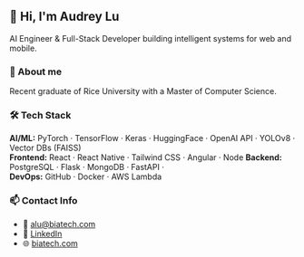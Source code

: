 ## 👋 Hi, I'm Audrey Lu 
AI Engineer & Full-Stack Developer building intelligent systems for web and mobile.

### 🚀 About me
Recent graduate of Rice University with a Master of Computer Science.

### 🛠️ Tech Stack
**AI/ML:** PyTorch · TensorFlow · Keras · HuggingFace · OpenAI API · YOLOv8 · Vector DBs (FAISS)  
**Frontend:** React · React Native · Tailwind CSS · Angular · Node
**Backend:** PostgreSQL · Flask · MongoDB · FastAPI ·   
**DevOps:** GitHub · Docker · AWS Lambda 

### 📫 Contact Info
- 📨 alu@biatech.com
- 💼 [LinkedIn](https://linkedin.com/in/audreylu88)
- 🌐 [biatech.com](https://www.biatech.com)

<!--
**audreylu88cs/audreylu88cs** is a ✨ _special_ ✨ repository because its `README.md` (this file) appears on your GitHub profile.

Here are some ideas to get you started:

- 🔭 I’m currently working on ...
- 🌱 I’m currently learning ...
- 👯 I’m looking to collaborate on ...
- 🤔 I’m looking for help with ...
- 💬 Ask me about ...
- 📫 How to reach me: ...
- 😄 Pronouns: ...
- ⚡ Fun fact: ...
-->
